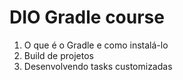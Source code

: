 # DIO Gradle course

1. O que é o Gradle e como instalá-lo
2. Build de projetos
3. Desenvolvendo tasks customizadas
